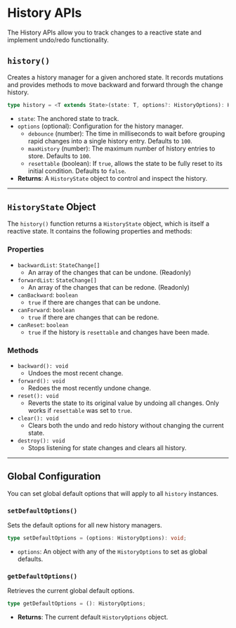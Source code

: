 # History APIs

The History APIs allow you to track changes to a reactive state and implement undo/redo functionality.

## `history()`

Creates a history manager for a given anchored state. It records mutations and provides methods to move backward and forward through the change history.

```typescript
type history = <T extends State>(state: T, options?: HistoryOptions): HistoryState;
```

- `state`: The anchored state to track.
- `options` (optional): Configuration for the history manager.
  - `debounce` (number): The time in milliseconds to wait before grouping rapid changes into a single history entry. Defaults to `100`.
  - `maxHistory` (number): The maximum number of history entries to store. Defaults to `100`.
  - `resettable` (boolean): If `true`, allows the state to be fully reset to its initial condition. Defaults to `false`.
- **Returns**: A `HistoryState` object to control and inspect the history.

---

## `HistoryState` Object

The `history()` function returns a `HistoryState` object, which is itself a reactive state. It contains the following properties and methods:

### Properties

- `backwardList`: `StateChange[]`
  - An array of the changes that can be undone. (Readonly)
- `forwardList`: `StateChange[]`
  - An array of the changes that can be redone. (Readonly)
- `canBackward`: `boolean`
  - `true` if there are changes that can be undone.
- `canForward`: `boolean`
  - `true` if there are changes that can be redone.
- `canReset`: `boolean`
  - `true` if the history is `resettable` and changes have been made.

### Methods

- `backward(): void`
  - Undoes the most recent change.
- `forward(): void`
  - Redoes the most recently undone change.
- `reset(): void`
  - Reverts the state to its original value by undoing all changes. Only works if `resettable` was set to `true`.
- `clear(): void`
  - Clears both the undo and redo history without changing the current state.
- `destroy(): void`
  - Stops listening for state changes and clears all history.

---

## Global Configuration

You can set global default options that will apply to all `history` instances.

### `setDefaultOptions()`

Sets the default options for all new history managers.

```typescript
type setDefaultOptions = (options: HistoryOptions): void;
```

- `options`: An object with any of the `HistoryOptions` to set as global defaults.

### `getDefaultOptions()`

Retrieves the current global default options.

```typescript
type getDefaultOptions = (): HistoryOptions;
```

- **Returns**: The current default `HistoryOptions` object.
